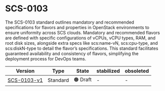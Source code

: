 # SCS-0103

The SCS-0103 standard outlines mandatory and recommended specifications for flavors and properties in OpenStack environments to ensure uniformity across SCS clouds. Mandatory and recommended flavors are defined with specific configurations of vCPUs, vCPU types, RAM, and root disk sizes, alongside extra specs like scs:name-vN, scs:cpu-type, and scs:diskN-type to detail the flavor’s specifications. This standard facilitates guaranteed availability and consistency of flavors, simplifying the deployment process for DevOps teams.

| Version                                                | Type     | State    | stabilized | obsoleted |
| ------------------------------------------------------ | -------- | -------- | ---------- | --------- |
| [SCS-0103-v1](/standards/scs-0103-v1-standard-flavors) | Standard | 🟠 Draft | -          | -         |
